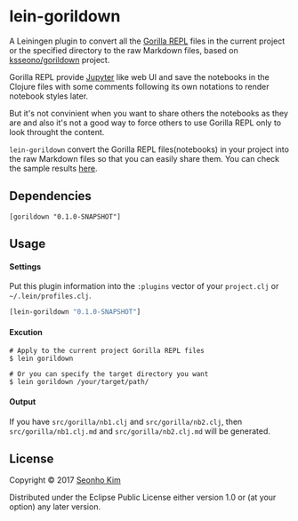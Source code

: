 # lein-gorildown

A Leiningen plugin to convert all the [Gorilla REPL](http://gorilla-repl.org/) files in the current project or the specified directory to the raw Markdown files, based on [ksseono/gorildown](https://github.com/ksseono/gorildown) project.

Gorilla REPL provide [Jupyter](http://jupyter.org/) like web UI and save the notebooks in the Clojure files with some comments following its own notations to render notebook styles later. 

But it's not convinient when you want to share others the notebooks as they are and also it's not a good way to force others to use Gorilla REPL only to look throught the content. 

`lein-gorildown` convert the Gorilla REPL files(notebooks) in your project into the raw Markdown files so that you can easily share them. You can check the sample results [here](https://github.com/ksseono/lein-gorildown/tree/master/examples).

## Dependencies

    [gorildown "0.1.0-SNAPSHOT"]

## Usage

#### Settings

Put this plugin information into the `:plugins` vector of your `project.clj` or `~/.lein/profiles.clj`.

```clojure
[lein-gorildown "0.1.0-SNAPSHOT"]
```

#### Excution

```Shell
# Apply to the current project Gorilla REPL files
$ lein gorildown

# Or you can specify the target directory you want
$ lein gorildown /your/target/path/
```

#### Output

  If you have `src/gorilla/nb1.clj` and `src/gorilla/nb2.clj`, 
  then `src/gorilla/nb1.clj.md` and `src/gorilla/nb2.clj.md` will be generated.

## License

Copyright © 2017 [Seonho Kim](http://seonho.kim)

Distributed under the Eclipse Public License either version 1.0 or (at
your option) any later version.
